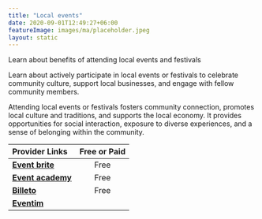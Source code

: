 ```yaml
---
title: "Local events"
date: 2020-09-01T12:49:27+06:00
featureImage: images/ma/placeholder.jpeg
layout: static
---
```


Learn about benefits of attending local events and festivals

Learn about actively participate in local events or festivals to celebrate community culture, support local businesses, and engage with fellow community members.

Attending local events or festivals fosters community connection, promotes local culture and traditions, and supports the local economy. It provides opportunities for social interaction, exposure to diverse experiences, and a sense of belonging within the community.

| Provider Links      | Free or Paid  |  
| :-----------          | :--------------:      |  
| [**Event brite**](https://www.eventbrite.co.uk/) | Free | 
| [**Event academy**](https://eventacademy.com/events/how-events-can-benefit-local-communities/) | Free | 
| [**Billeto**](https://billetto.co.uk/blog/why-people-attend-events/) | Free | 
| [**Eventim**](https://www.eventim.co.uk/) |  | 
  

<br/><br/>






